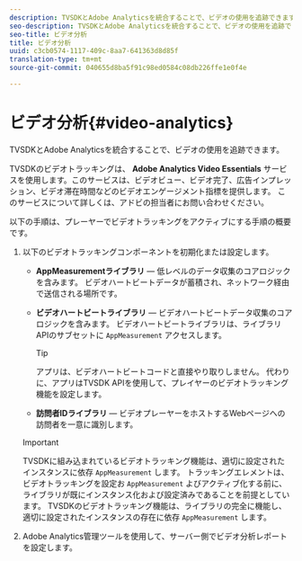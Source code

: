 ```yaml
---
description: TVSDKとAdobe Analyticsを統合することで、ビデオの使用を追跡できます。
seo-description: TVSDKとAdobe Analyticsを統合することで、ビデオの使用を追跡できます。
seo-title: ビデオ分析
title: ビデオ分析
uuid: c3cb0574-1117-409c-8aa7-641363d8d85f
translation-type: tm+mt
source-git-commit: 040655d8ba5f91c98ed0584c08db226ffe1e0f4e

---
```



# ビデオ分析{#video-analytics}

TVSDKとAdobe Analyticsを統合することで、ビデオの使用を追跡できます。

TVSDKのビデオトラッキングは、 **Adobe Analytics Video Essentials** サービスを使用します。このサービスは、ビデオビュー、ビデオ完了、広告インプレッション、ビデオ滞在時間などのビデオエンゲージメント指標を提供します。 このサービスについて詳しくは、アドビの担当者にお問い合わせください。

以下の手順は、プレーヤーでビデオトラッキングをアクティブにする手順の概要です。

1. 以下のビデオトラッキングコンポーネントを初期化または設定します。

   * **AppMeasurementライブラリ** — 低レベルのデータ収集のコアロジックを含みます。 ビデオハートビートデータが蓄積され、ネットワーク経由で送信される場所です。
   * **ビデオハートビートライブラリ** — ビデオハートビートデータ収集のコアロジックを含みます。 ビデオハートビートライブラリは、ライブラリAPIのサブセットに `AppMeasurement` アクセスします。

      >[!TIP]
      >
      >アプリは、ビデオハートビートコードと直接やり取りしません。 代わりに、アプリはTVSDK APIを使用して、プレイヤーのビデオトラッキング機能を設定します。

   * **訪問者IDライブラリ** — ビデオプレーヤーをホストするWebページへの訪問者を一意に識別します。
   >[!IMPORTANT]
   >
   >TVSDKに組み込まれているビデオトラッキング機能は、適切に設定されたインスタンスに依存 `AppMeasurement` します。 トラッキングエレメントは、ビデオトラッキングを設定お `AppMeasurement` よびアクティブ化する前に、ライブラリが既にインスタンス化および設定済みであることを前提としています。 TVSDKのビデオトラッキング機能は、ライブラリの完全に機能し、適切に設定されたインスタンスの存在に依存 `AppMeasurement` します。

1. Adobe Analytics管理ツールを使用して、サーバー側でビデオ分析レポートを設定します。

